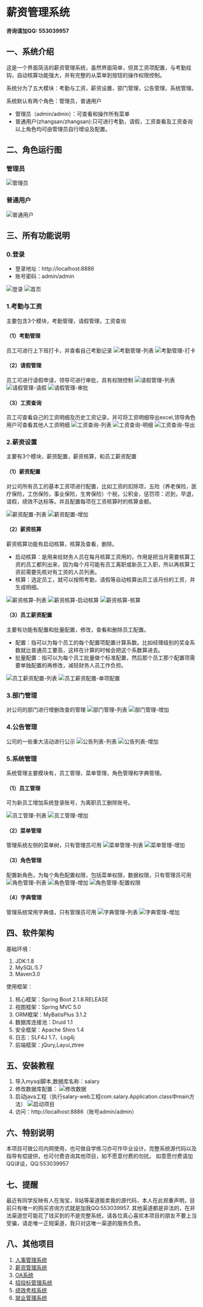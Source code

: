 # 薪资管理系统
#### 咨询请加QQ: 553039957
## 一、系统介绍
这是一个界面简洁的薪资管理系统，虽然界面简单，但其工资项配置，与考勤挂钩，自动核算功能强大，并有完整的从菜单到按钮的操作权限控制。

系统分为了五大模块：考勤与工资，薪资设置，部门管理，公告管理，系统管理。

系统默认有两个角色：管理员，普通用户
- 管理员（admin/admin）：可查看和操作所有菜单
- 普通用户(zhangsan/zhangsan):只可进行考勤，请假，工资查看及工资查询
以上角色均可由管理员自行增设及配置。
  
## 二、角色运行图
### 管理员
![管理员](https://raw.githubusercontent.com/doudoutangs/salary_system/main/%E8%96%AA%E8%B5%84%E7%AE%A1%E7%90%86/r-%E7%AE%A1%E7%90%86%E5%91%98.png)
### 普通用户
![普通用户](https://raw.githubusercontent.com/doudoutangs/salary_system/main/%E8%96%AA%E8%B5%84%E7%AE%A1%E7%90%86/r-%E6%99%AE%E9%80%9A%E7%94%A8%E6%88%B7.png)

## 三、所有功能说明
### 0.登录
- 登录地址：http://localhost:8886
- 账号密码：admin/admin

![登录](https://raw.githubusercontent.com/doudoutangs/salary_system/main/%E8%96%AA%E8%B5%84%E7%AE%A1%E7%90%86/0-1-%E7%99%BB%E5%BD%95.png)
![首页](https://raw.githubusercontent.com/doudoutangs/salary_system/main/%E8%96%AA%E8%B5%84%E7%AE%A1%E7%90%86/0-2-%E9%A6%96%E9%A1%B5.png)

### 1.考勤与工资
主要包含3个模块，考勤管理，请假管理，工资查询
#### （1）考勤管理
员工可进行上下班打卡，并查看自己考勤记录
![考勤管理-列表](https://raw.githubusercontent.com/doudoutangs/salary_system/main/%E8%96%AA%E8%B5%84%E7%AE%A1%E7%90%86/1-%E8%80%83%E5%8B%A4%E4%B8%8E%E5%B7%A5%E8%B5%84-%E8%80%83%E5%8B%A4%E7%AE%A1%E7%90%86-%E5%88%97%E8%A1%A8.png)
![考勤管理-打卡](https://raw.githubusercontent.com/doudoutangs/salary_system/main/%E8%96%AA%E8%B5%84%E7%AE%A1%E7%90%86/1-%E8%80%83%E5%8B%A4%E4%B8%8E%E5%B7%A5%E8%B5%84-%E8%80%83%E5%8B%A4%E7%AE%A1%E7%90%86-%E6%89%93%E5%8D%A1.png)

#### （2）请假管理
员工可进行请假申请，领导可进行审批，具有权限控制
![请假管理-列表](https://raw.githubusercontent.com/doudoutangs/salary_system/main/%E8%96%AA%E8%B5%84%E7%AE%A1%E7%90%86/1-%E8%80%83%E5%8B%A4%E4%B8%8E%E5%B7%A5%E8%B5%84-%E8%AF%B7%E5%81%87%E7%AE%A1%E7%90%86-%E5%88%97%E8%A1%A8.png)
![请假管理-请假](https://raw.githubusercontent.com/doudoutangs/salary_system/main/%E8%96%AA%E8%B5%84%E7%AE%A1%E7%90%86/1-%E8%80%83%E5%8B%A4%E4%B8%8E%E5%B7%A5%E8%B5%84-%E8%AF%B7%E5%81%87%E7%AE%A1%E7%90%86-%E8%AF%B7%E5%81%87.png)
![请假管理-审批](https://raw.githubusercontent.com/doudoutangs/salary_system/main/%E8%96%AA%E8%B5%84%E7%AE%A1%E7%90%86/1-%E8%80%83%E5%8B%A4%E4%B8%8E%E5%B7%A5%E8%B5%84-%E8%AF%B7%E5%81%87%E7%AE%A1%E7%90%86-%E5%AE%A1%E6%89%B9.png)

#### （3）工资查询
员工可查看自己的工资明细及历史工资记录，并可将工资明细导出excel,领导角色用户可查看其他人工资明细
![工资查询-列表](https://raw.githubusercontent.com/doudoutangs/salary_system/main/%E8%96%AA%E8%B5%84%E7%AE%A1%E7%90%86/1-%E8%80%83%E5%8B%A4%E4%B8%8E%E5%B7%A5%E8%B5%84-%E5%B7%A5%E8%B5%84%E6%9F%A5%E8%AF%A2-%E5%88%97%E8%A1%A8.png)
![工资查询-明细](https://raw.githubusercontent.com/doudoutangs/salary_system/main/%E8%96%AA%E8%B5%84%E7%AE%A1%E7%90%86/1-%E8%80%83%E5%8B%A4%E4%B8%8E%E5%B7%A5%E8%B5%84-%E5%B7%A5%E8%B5%84%E6%9F%A5%E8%AF%A2-%E6%98%8E%E7%BB%86.png)
![工资查询-导出](https://raw.githubusercontent.com/doudoutangs/salary_system/main/%E8%96%AA%E8%B5%84%E7%AE%A1%E7%90%86/1-%E8%80%83%E5%8B%A4%E4%B8%8E%E5%B7%A5%E8%B5%84-%E5%B7%A5%E8%B5%84%E6%9F%A5%E8%AF%A2-%E5%AF%BC%E5%87%BA.png)

### 2.薪资设置
主要有3个模块，薪资配置，薪资核算，和员工薪资配置
#### （1）薪资配置
对公司所有员工的基本工资项进行配置，比如工资的扣除项，五险（养老保险，医疗保险，工伤保险，事业保险，生育保险）个税，公积金，惩罚项：迟到，早退，请假，绩效不达标等。并且配置每项在工资核算时的核算金额。

![薪资配置-列表](https://raw.githubusercontent.com/doudoutangs/salary_system/main/%E8%96%AA%E8%B5%84%E7%AE%A1%E7%90%86/2-%E8%96%AA%E8%B5%84%E8%AE%BE%E7%BD%AE-%E8%96%AA%E8%B5%84%E9%85%8D%E7%BD%AE-%E5%88%97%E8%A1%A8.png)
![薪资配置-增加](https://raw.githubusercontent.com/doudoutangs/salary_system/main/%E8%96%AA%E8%B5%84%E7%AE%A1%E7%90%86/2-%E8%96%AA%E8%B5%84%E8%AE%BE%E7%BD%AE-%E8%96%AA%E8%B5%84%E9%85%8D%E7%BD%AE-%E5%A2%9E%E5%8A%A0.png)

#### （2）薪资核算
薪资核算功能有启动核算，核算及查看，删除。
- 启动核算：是用来给财务人员在每月核算工资用的，作用是把当月需要核算工资的员工都列出来，因为每个月可能有员工离职或新员工入职，所以再核算工资前需要先核对有工资的人员列表。
- 核算：选定员工，就可以按照考勤，请假等自动核算出员工该月份的工资，并生成明细。

![薪资核算-列表](https://raw.githubusercontent.com/doudoutangs/salary_system/main/%E8%96%AA%E8%B5%84%E7%AE%A1%E7%90%86/2-%E8%96%AA%E8%B5%84%E8%AE%BE%E7%BD%AE-%E8%96%AA%E8%B5%84%E6%A0%B8%E7%AE%97-%E5%88%97%E8%A1%A8.png)
![薪资核算-启动核算](https://raw.githubusercontent.com/doudoutangs/salary_system/main/%E8%96%AA%E8%B5%84%E7%AE%A1%E7%90%86/2-%E8%96%AA%E8%B5%84%E8%AE%BE%E7%BD%AE-%E8%96%AA%E8%B5%84%E6%A0%B8%E7%AE%97-%E5%90%AF%E5%8A%A8%E6%A0%B8%E7%AE%97.png)
![薪资核算-核算](https://raw.githubusercontent.com/doudoutangs/salary_system/main/%E8%96%AA%E8%B5%84%E7%AE%A1%E7%90%86/2-%E8%96%AA%E8%B5%84%E8%AE%BE%E7%BD%AE-%E8%96%AA%E8%B5%84%E6%A0%B8%E7%AE%97-%E6%A0%B8%E7%AE%97.png)

#### （3）员工薪资配置
主要有功能有配置和批量配置，修改，查看和删除员工配置。
- 配置：指可以为每个员工的每个配置项配置计算系数。比如经理级别的奖金系数就比普通员工要高，这样在计算的时候会把这个系数算进去。
- 批量配置：指可以为每个员工批量做个标准配置，然后那个员工那个配置项需要单独配置的再修改，减轻财务人员工作负担。

![员工薪资配置-列表](https://raw.githubusercontent.com/doudoutangs/salary_system/main/%E8%96%AA%E8%B5%84%E7%AE%A1%E7%90%86/2-%E8%96%AA%E8%B5%84%E8%AE%BE%E7%BD%AE-%E5%91%98%E5%B7%A5%E8%96%AA%E8%B5%84%E9%85%8D%E7%BD%AE-%E5%88%97%E8%A1%A8.png)
![员工薪资配置-单项配置](https://raw.githubusercontent.com/doudoutangs/salary_system/main/%E8%96%AA%E8%B5%84%E7%AE%A1%E7%90%86/2-%E8%96%AA%E8%B5%84%E8%AE%BE%E7%BD%AE-%E5%91%98%E5%B7%A5%E8%96%AA%E8%B5%84%E9%85%8D%E7%BD%AE-%E5%8D%95%E9%A1%B9%E9%85%8D%E7%BD%AE.png)

### 3.部门管理
对公司的部门进行增删改查的管理
![部门管理-列表](https://raw.githubusercontent.com/doudoutangs/salary_system/main/%E8%96%AA%E8%B5%84%E7%AE%A1%E7%90%86/3-%E9%83%A8%E9%97%A8%E7%AE%A1%E7%90%86-%E9%83%A8%E9%97%A8%E7%AE%A1%E7%90%86-%E5%88%97%E8%A1%A8.png)
![部门管理-增加](https://raw.githubusercontent.com/doudoutangs/salary_system/main/%E8%96%AA%E8%B5%84%E7%AE%A1%E7%90%86/3-%E9%83%A8%E9%97%A8%E7%AE%A1%E7%90%86-%E9%83%A8%E9%97%A8%E7%AE%A1%E7%90%86-%E5%A2%9E%E5%8A%A0.png)

### 4.公告管理
公司的一些重大活动进行公示
![公告列表-列表](https://raw.githubusercontent.com/doudoutangs/salary_system/main/%E8%96%AA%E8%B5%84%E7%AE%A1%E7%90%86/4-%E5%85%AC%E5%91%8A%E7%AE%A1%E7%90%86-%E5%85%AC%E5%91%8A%E5%88%97%E8%A1%A8-%E5%88%97%E8%A1%A8.png)
![公告列表-增加](https://raw.githubusercontent.com/doudoutangs/salary_system/main/%E8%96%AA%E8%B5%84%E7%AE%A1%E7%90%86/4-%E5%85%AC%E5%91%8A%E7%AE%A1%E7%90%86-%E5%85%AC%E5%91%8A%E5%88%97%E8%A1%A8-%E5%A2%9E%E5%8A%A0.png)

### 5.系统管理
系统管理主要模块有，员工管理，菜单管理，角色管理和字典管理。
#### （1）员工管理
可为新员工增加系统登录账号，为离职员工删除账号。

![员工管理-列表](https://raw.githubusercontent.com/doudoutangs/salary_system/main/%E8%96%AA%E8%B5%84%E7%AE%A1%E7%90%86/5-%E7%B3%BB%E7%BB%9F%E7%AE%A1%E7%90%86-%E5%91%98%E5%B7%A5%E7%AE%A1%E7%90%86-%E5%88%97%E8%A1%A8.png)
![员工管理-增加](https://raw.githubusercontent.com/doudoutangs/salary_system/main/%E8%96%AA%E8%B5%84%E7%AE%A1%E7%90%86/5-%E7%B3%BB%E7%BB%9F%E7%AE%A1%E7%90%86-%E5%91%98%E5%B7%A5%E7%AE%A1%E7%90%86-%E5%A2%9E%E5%8A%A0.png)

#### （2）菜单管理
管理系统左侧的菜单树，只有管理员可用
![菜单管理-列表](https://raw.githubusercontent.com/doudoutangs/salary_system/main/%E8%96%AA%E8%B5%84%E7%AE%A1%E7%90%86/5-%E7%B3%BB%E7%BB%9F%E7%AE%A1%E7%90%86-%E8%8F%9C%E5%8D%95%E7%AE%A1%E7%90%86-%E5%88%97%E8%A1%A8.png)
![菜单管理-增加](https://raw.githubusercontent.com/doudoutangs/salary_system/main/%E8%96%AA%E8%B5%84%E7%AE%A1%E7%90%86/5-%E7%B3%BB%E7%BB%9F%E7%AE%A1%E7%90%86-%E8%8F%9C%E5%8D%95%E7%AE%A1%E7%90%86-%E5%A2%9E%E5%8A%A0.png)

#### （3）角色管理
配置新角色，为每个角色配置权限，包括菜单权限，数据权限，只有管理员可用
![角色管理-列表](https://raw.githubusercontent.com/doudoutangs/salary_system/main/%E8%96%AA%E8%B5%84%E7%AE%A1%E7%90%86/5-%E7%B3%BB%E7%BB%9F%E7%AE%A1%E7%90%86-%E8%A7%92%E8%89%B2%E7%AE%A1%E7%90%86-%E5%88%97%E8%A1%A8.png)
![角色管理-增加](https://raw.githubusercontent.com/doudoutangs/salary_system/main/%E8%96%AA%E8%B5%84%E7%AE%A1%E7%90%86/5-%E7%B3%BB%E7%BB%9F%E7%AE%A1%E7%90%86-%E8%A7%92%E8%89%B2%E7%AE%A1%E7%90%86-%E5%A2%9E%E5%8A%A0.png)
![角色管理-配置权限](https://raw.githubusercontent.com/doudoutangs/salary_system/main/%E8%96%AA%E8%B5%84%E7%AE%A1%E7%90%86/5-%E7%B3%BB%E7%BB%9F%E7%AE%A1%E7%90%86-%E8%A7%92%E8%89%B2%E7%AE%A1%E7%90%86-%E9%85%8D%E7%BD%AE%E6%9D%83%E9%99%90.png)

#### （4）字典管理
管理系统常用字典值，只有管理员可用
![字典管理-列表](https://raw.githubusercontent.com/doudoutangs/salary_system/main/%E8%96%AA%E8%B5%84%E7%AE%A1%E7%90%86/5-%E7%B3%BB%E7%BB%9F%E7%AE%A1%E7%90%86-%E5%AD%97%E5%85%B8%E7%AE%A1%E7%90%86-%E5%88%97%E8%A1%A8.png)
![字典管理-增加](https://raw.githubusercontent.com/doudoutangs/salary_system/main/%E8%96%AA%E8%B5%84%E7%AE%A1%E7%90%86/5-%E7%B3%BB%E7%BB%9F%E7%AE%A1%E7%90%86-%E5%AD%97%E5%85%B8%E7%AE%A1%E7%90%86-%E5%A2%9E%E5%8A%A0.png)

## 四、软件架构
基础环境：
1. JDK:1.8
2. MySQL:5.7
3. Maven3.0

使用框架：

1. 核心框架：Spring Boot 2.1.8.RELEASE
2. 视图框架：Spring MVC 5.0
3. ORM框架：MyBatisPlus 3.1.2
4. 数据库连接池：Druid 1.1
5. 安全框架：Apache Shiro 1.4
6. 日志：SLF4J 1.7、Log4j
7. 前端框架：jQury,Layui,ztree

## 五、安装教程
1. 导入mysql脚本,数据库名称：salary
2. 修改数据库配置：
![修改数据](https://raw.githubusercontent.com/doudoutangs/salary_system/main/%E8%96%AA%E8%B5%84%E7%AE%A1%E7%90%86/0-99-%E6%95%B0%E6%8D%AE%E5%BA%93%E9%85%8D%E7%BD%AE.png)
3. 启动java工程（执行salary-web工程com.salary.Application.class中main方法）
![启动项目](https://raw.githubusercontent.com/doudoutangs/salary_system/main/%E8%96%AA%E8%B5%84%E7%AE%A1%E7%90%86/0-99-%E5%90%AF%E5%8A%A8.png)
4. 访问：http://localhost:8886（账号admin/admin）

## 六、特别说明
本项目可做公司内网使用，也可做自学练习亦可作毕业设计。完整系统源代码以及指导有偿提供，也可付费咨询其他项目，如不愿意付费的勿扰。
如意愿付费请加QQ详谈，QQ:553039957

## 七、提醒
最近有同学反映有人在淘宝，B站等渠道贩卖我的源代码，本人在此郑重声明，目前只有唯一的购买咨询方式就是加我QQ:553039957.
其他渠道都是非法的，在非法渠道您可能花了钱买到的不是完整系统，请各位真心喜欢本项目的朋友不要上当受骗，请走唯一正规渠道，我只对这唯一渠道的服务负责。
## 八、其他项目
1. [人事管理系统](https://gitee.com/doudoutang/person_system)
2. [薪资管理系统](https://gitee.com/doudoutang/salary_system)
3. [OA系统](https://gitee.com/doudoutang/bankOA)
4. [招投标管理系统](https://gitee.com/doudoutang/bid-system)
5. [绩效考核系统](https://gitee.com/doudoutang/assess_system)
6. [就业管理系统](https://gitee.com/doudoutang/eta_system)

